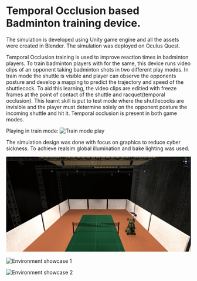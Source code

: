 # Temporal Occlusion based Badminton training device.

The simulation is developed using Unity game engine and all the assets were created in Blender. The simulation was deployed on Oculus Quest.

Temporal Occlusion training is used to improve reaction times in badminton players. To train badminton players with for the same, this device runs video clips of an opponent taking badminton shots in two different play modes. In train mode the shuttle is visible and player can observe the opponents posture and develop a mapping to predict the trajectory and speed of the shuttlecock. To aid this learning, the video clips are editied with freeze frames at the point of contact of the shuttle and racquet(temporal occlusion). This learnt skill is put to test mode where the shuttlecocks are invisible and the player must determine solely on the opponent posture the incoming shuttle and hit it. Temporal occlusion is present in both game modes.

Playing in train mode:
![Train mode play](train_mode_play.gif)



The simulation design was done with focus on graphics to reduce cyber sickness. To achieve realsim global illumination and bake lighting was used.

![court scene](Court_Scene.png)






![Environment showcase 1](envshowcase1.gif)


![Environment showcase 2](envshowcase2.gif)
